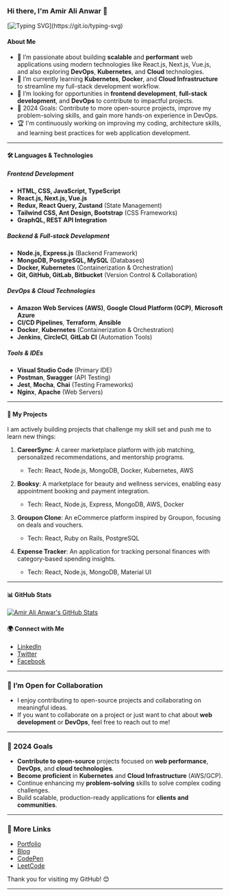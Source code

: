 ### Hi there, I'm Amir Ali Anwar 👋
[![Typing SVG](https://readme-typing-svg.herokuapp.com/?lines=Front-End+Developer;Fullstack+Developer;Teacher+from+Pakistan;)](https://git.io/typing-svg)

#### About Me
- 🔭 I’m passionate about building **scalable** and **performant** web applications using modern technologies like React.js, Next.js, Vue.js, and also exploring **DevOps**, **Kubernetes**, and **Cloud** technologies.
- 🌱 I’m currently learning **Kubernetes**, **Docker**, and **Cloud Infrastructure** to streamline my full-stack development workflow.
- 💼 I’m looking for opportunities in **frontend development**, **full-stack development**, and **DevOps** to contribute to impactful projects.
- 🚀 2024 Goals: Contribute to more open-source projects, improve my problem-solving skills, and gain more hands-on experience in DevOps.
- 🏆 I'm continuously working on improving my coding, architecture skills, and learning best practices for web application development.

---

#### 🛠️ Languages & Technologies

##### Frontend Development
- **HTML, CSS, JavaScript, TypeScript**
- **React.js, Next.js, Vue.js**
- **Redux, React Query, Zustand** (State Management)
- **Tailwind CSS, Ant Design, Bootstrap** (CSS Frameworks)
- **GraphQL, REST API Integration**

##### Backend & Full-stack Development
- **Node.js, Express.js** (Backend Framework)
- **MongoDB, PostgreSQL, MySQL** (Databases)
- **Docker, Kubernetes** (Containerization & Orchestration)
- **Git, GitHub, GitLab, Bitbucket** (Version Control & Collaboration)

##### DevOps & Cloud Technologies
- **Amazon Web Services (AWS)**, **Google Cloud Platform (GCP)**, **Microsoft Azure**
- **CI/CD Pipelines**, **Terraform**, **Ansible**
- **Docker**, **Kubernetes** (Containerization & Orchestration)
- **Jenkins**, **CircleCI**, **GitLab CI** (Automation Tools)

##### Tools & IDEs
- **Visual Studio Code** (Primary IDE)
- **Postman**, **Swagger** (API Testing)
- **Jest**, **Mocha**, **Chai** (Testing Frameworks)
- **Nginx**, **Apache** (Web Servers)

---

#### 🚀 My Projects
I am actively building projects that challenge my skill set and push me to learn new things:

1. **CareerSync**: A career marketplace platform with job matching, personalized recommendations, and mentorship programs.  
   - Tech: React, Node.js, MongoDB, Docker, Kubernetes, AWS

2. **Booksy**: A marketplace for beauty and wellness services, enabling easy appointment booking and payment integration.  
   - Tech: React, Node.js, Express, MongoDB, AWS, Docker

3. **Groupon Clone**: An eCommerce platform inspired by Groupon, focusing on deals and vouchers.  
   - Tech: React, Ruby on Rails, PostgreSQL

4. **Expense Tracker**: An application for tracking personal finances with category-based spending insights.  
   - Tech: React, Node.js, MongoDB, Material UI

---

#### 📊 GitHub Stats

[![Amir Ali Anwar's GitHub Stats](https://github-readme-stats.vercel.app/api?username=amir-ali-anwar&show_icons=true&theme=radical)](https://github.com/amir-ali-anwar)

#### 🌍 Connect with Me
- [LinkedIn](https://www.linkedin.com/in/amir-ali-anwar)  
- [Twitter](https://twitter.com/Amiralianwar3)  
- [Facebook](https://www.facebook.com/profile.php?id=100002904970623)

---

### 🤝 I’m Open for Collaboration
- I enjoy contributing to open-source projects and collaborating on meaningful ideas.
- If you want to collaborate on a project or just want to chat about **web development** or **DevOps**, feel free to reach out to me!

---

### 🎯 2024 Goals
- **Contribute to open-source** projects focused on **web performance**, **DevOps**, and **cloud technologies**.
- **Become proficient** in **Kubernetes** and **Cloud Infrastructure** (AWS/GCP).
- Continue enhancing my **problem-solving** skills to solve complex coding challenges.
- Build scalable, production-ready applications for **clients and communities**.
  
---

### 🔗 More Links
- [Portfolio](#)  
- [Blog](#)  
- [CodePen](https://codepen.io/)  
- [LeetCode](https://leetcode.com/)  

Thank you for visiting my GitHub! 😊

---

